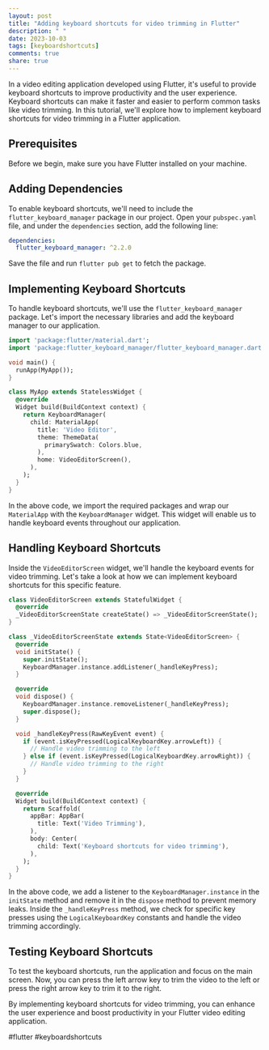 ```yaml
---
layout: post
title: "Adding keyboard shortcuts for video trimming in Flutter"
description: " "
date: 2023-10-03
tags: [keyboardshortcuts]
comments: true
share: true
---
```


In a video editing application developed using Flutter, it's useful to provide keyboard shortcuts to improve productivity and the user experience. Keyboard shortcuts can make it faster and easier to perform common tasks like video trimming. In this tutorial, we'll explore how to implement keyboard shortcuts for video trimming in a Flutter application.

## Prerequisites
Before we begin, make sure you have Flutter installed on your machine.

## Adding Dependencies
To enable keyboard shortcuts, we'll need to include the `flutter_keyboard_manager` package in our project. Open your `pubspec.yaml` file, and under the `dependencies` section, add the following line:

```yaml
dependencies:
  flutter_keyboard_manager: ^2.2.0
```

Save the file and run `flutter pub get` to fetch the package.

## Implementing Keyboard Shortcuts
To handle keyboard shortcuts, we'll use the `flutter_keyboard_manager` package. Let's import the necessary libraries and add the keyboard manager to our application.

```dart
import 'package:flutter/material.dart';
import 'package:flutter_keyboard_manager/flutter_keyboard_manager.dart';

void main() {
  runApp(MyApp());
}

class MyApp extends StatelessWidget {
  @override
  Widget build(BuildContext context) {
    return KeyboardManager(
      child: MaterialApp(
        title: 'Video Editor',
        theme: ThemeData(
          primarySwatch: Colors.blue,
        ),
        home: VideoEditorScreen(),
      ),
    );
  }
}
```

In the above code, we import the required packages and wrap our `MaterialApp` with the `KeyboardManager` widget. This widget will enable us to handle keyboard events throughout our application.

## Handling Keyboard Shortcuts
Inside the `VideoEditorScreen` widget, we'll handle the keyboard events for video trimming. Let's take a look at how we can implement keyboard shortcuts for this specific feature.

```dart
class VideoEditorScreen extends StatefulWidget {
  @override
  _VideoEditorScreenState createState() => _VideoEditorScreenState();
}

class _VideoEditorScreenState extends State<VideoEditorScreen> {
  @override
  void initState() {
    super.initState();
    KeyboardManager.instance.addListener(_handleKeyPress);
  }

  @override
  void dispose() {
    KeyboardManager.instance.removeListener(_handleKeyPress);
    super.dispose();
  }

  void _handleKeyPress(RawKeyEvent event) {
    if (event.isKeyPressed(LogicalKeyboardKey.arrowLeft)) {
      // Handle video trimming to the left
    } else if (event.isKeyPressed(LogicalKeyboardKey.arrowRight)) {
      // Handle video trimming to the right
    }
  }

  @override
  Widget build(BuildContext context) {
    return Scaffold(
      appBar: AppBar(
        title: Text('Video Trimming'),
      ),
      body: Center(
        child: Text('Keyboard shortcuts for video trimming'),
      ),
    );
  }
}
```

In the above code, we add a listener to the `KeyboardManager.instance` in the `initState` method and remove it in the `dispose` method to prevent memory leaks. Inside the `_handleKeyPress` method, we check for specific key presses using the `LogicalKeyboardKey` constants and handle the video trimming accordingly.

## Testing Keyboard Shortcuts
To test the keyboard shortcuts, run the application and focus on the main screen. Now, you can press the left arrow key to trim the video to the left or press the right arrow key to trim it to the right.

By implementing keyboard shortcuts for video trimming, you can enhance the user experience and boost productivity in your Flutter video editing application.

#flutter #keyboardshortcuts
